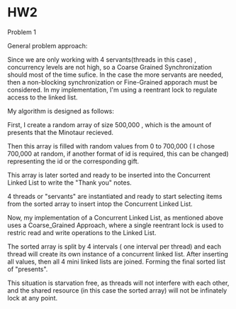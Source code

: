 # HW2

Problem 1

General problem approach:

Since we are only working with 4 servants(threads in this case) ,  concurrency levels are not high, so a Coarse Grained Synchronization should most of the time sufice. In the case the more servants are needed, then a non-blocking synchronization or Fine-Grained apporach must be considered. In my implementation, I'm using a reentrant lock to regulate access to the linked list. 

My algorithm is designed as follows:

First, I create a random array of size 500,000 , which is the amount of presents that the Minotaur recieved. 

Then this array is filled with random values from 0 to 700,000 ( I chose 700,000 at random, if another format of id is required, this can be changed) representing the id or the corresponding gift.

This array is later sorted and ready to be inserted into the Concurrent Linked List to write the "Thank you" notes.

4 threads or "servants" are instantiated and ready to start selecting items from the sorted array to insert intop the Concurrent Linked List.

Now,  my implementation of a Concurrent Linked List, as mentioned above uses a Coarse_Grained Approach, where a single reentrant lock is used to restric read and write operations to the Linked List.

The sorted array is split by 4 intervals ( one interval per thread) and each thread will create its own instance of a concurrent linked list. After inserting all values, then all 4 mini linked lists are joined. Forming the final sorted list of "presents".

This situation is starvation free, as threads will not interfere with each other, and the shared resource (in this case the sorted array) will not be infinately lock at any point. 
